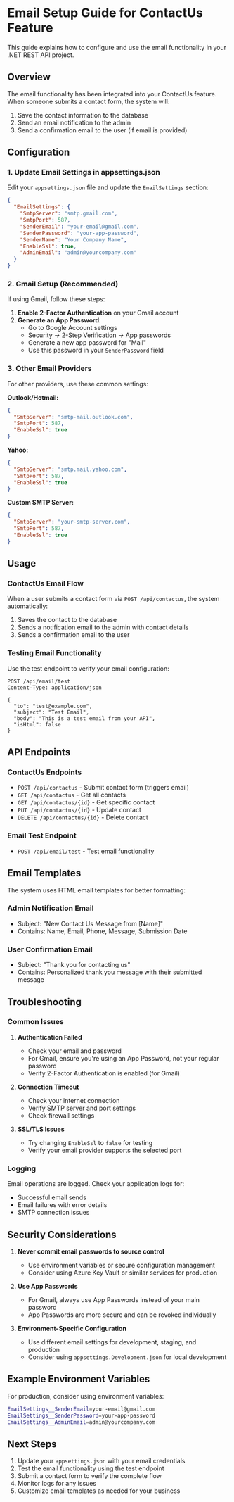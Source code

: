 # Email Setup Guide for ContactUs Feature

This guide explains how to configure and use the email functionality in your .NET REST API project.

## Overview

The email functionality has been integrated into your ContactUs feature. When someone submits a contact form, the system will:

1. Save the contact information to the database
2. Send an email notification to the admin
3. Send a confirmation email to the user (if email is provided)

## Configuration

### 1. Update Email Settings in appsettings.json

Edit your `appsettings.json` file and update the `EmailSettings` section:

```json
{
  "EmailSettings": {
    "SmtpServer": "smtp.gmail.com",
    "SmtpPort": 587,
    "SenderEmail": "your-email@gmail.com",
    "SenderPassword": "your-app-password",
    "SenderName": "Your Company Name",
    "EnableSsl": true,
    "AdminEmail": "admin@yourcompany.com"
  }
}
```

### 2. Gmail Setup (Recommended)

If using Gmail, follow these steps:

1. **Enable 2-Factor Authentication** on your Gmail account
2. **Generate an App Password**:
   - Go to Google Account settings
   - Security → 2-Step Verification → App passwords
   - Generate a new app password for "Mail"
   - Use this password in your `SenderPassword` field

### 3. Other Email Providers

For other providers, use these common settings:

**Outlook/Hotmail:**
```json
{
  "SmtpServer": "smtp-mail.outlook.com",
  "SmtpPort": 587,
  "EnableSsl": true
}
```

**Yahoo:**
```json
{
  "SmtpServer": "smtp.mail.yahoo.com",
  "SmtpPort": 587,
  "EnableSsl": true
}
```

**Custom SMTP Server:**
```json
{
  "SmtpServer": "your-smtp-server.com",
  "SmtpPort": 587,
  "EnableSsl": true
}
```

## Usage

### ContactUs Email Flow

When a user submits a contact form via `POST /api/contactus`, the system automatically:

1. Saves the contact to the database
2. Sends a notification email to the admin with contact details
3. Sends a confirmation email to the user

### Testing Email Functionality

Use the test endpoint to verify your email configuration:

```http
POST /api/email/test
Content-Type: application/json

{
  "to": "test@example.com",
  "subject": "Test Email",
  "body": "This is a test email from your API",
  "isHtml": false
}
```

## API Endpoints

### ContactUs Endpoints

- `POST /api/contactus` - Submit contact form (triggers email)
- `GET /api/contactus` - Get all contacts
- `GET /api/contactus/{id}` - Get specific contact
- `PUT /api/contactus/{id}` - Update contact
- `DELETE /api/contactus/{id}` - Delete contact

### Email Test Endpoint

- `POST /api/email/test` - Test email functionality

## Email Templates

The system uses HTML email templates for better formatting:

### Admin Notification Email
- Subject: "New Contact Us Message from [Name]"
- Contains: Name, Email, Phone, Message, Submission Date

### User Confirmation Email
- Subject: "Thank you for contacting us"
- Contains: Personalized thank you message with their submitted message

## Troubleshooting

### Common Issues

1. **Authentication Failed**
   - Check your email and password
   - For Gmail, ensure you're using an App Password, not your regular password
   - Verify 2-Factor Authentication is enabled (for Gmail)

2. **Connection Timeout**
   - Check your internet connection
   - Verify SMTP server and port settings
   - Check firewall settings

3. **SSL/TLS Issues**
   - Try changing `EnableSsl` to `false` for testing
   - Verify your email provider supports the selected port

### Logging

Email operations are logged. Check your application logs for:
- Successful email sends
- Email failures with error details
- SMTP connection issues

## Security Considerations

1. **Never commit email passwords to source control**
   - Use environment variables or secure configuration management
   - Consider using Azure Key Vault or similar services for production

2. **Use App Passwords**
   - For Gmail, always use App Passwords instead of your main password
   - App Passwords are more secure and can be revoked individually

3. **Environment-Specific Configuration**
   - Use different email settings for development, staging, and production
   - Consider using `appsettings.Development.json` for local development

## Example Environment Variables

For production, consider using environment variables:

```bash
EmailSettings__SenderEmail=your-email@gmail.com
EmailSettings__SenderPassword=your-app-password
EmailSettings__AdminEmail=admin@yourcompany.com
```

## Next Steps

1. Update your `appsettings.json` with your email credentials
2. Test the email functionality using the test endpoint
3. Submit a contact form to verify the complete flow
4. Monitor logs for any issues
5. Customize email templates as needed for your business
